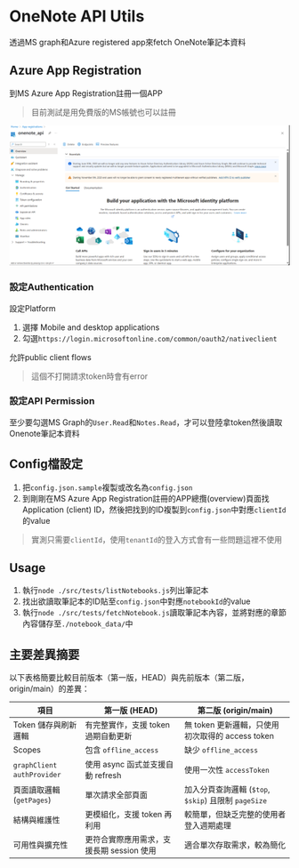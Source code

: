# OneNote API Utils

透過MS graph和Azure registered app來fetch OneNote筆記本資料

## Azure App Registration
到MS Azure App Registration註冊一個APP
> 目前測試是用免費版的MS帳號也可以註冊

![Azure Registered App](./azure_app_registration.png)

### 設定Authentication
設定Platform
1. 選擇 Mobile and desktop applications
2. 勾選`https://login.microsoftonline.com/common/oauth2/nativeclient`

允許public client flows
> 這個不打開請求token時會有error

### 設定API Permission
至少要勾選MS Graph的`User.Read`和`Notes.Read`，才可以登陸拿token然後讀取Onenote筆記本資料


## Config檔設定
1. 把`config.json.sample`複製或改名為`config.json`
2. 到剛剛在MS Azure App Registration註冊的APP總攬(overview)頁面找Application (client) ID，然後把找到的ID複製到`config.json`中對應`clientId`的value
> 實測只需要`clientId`，使用`tenantId`的登入方式會有一些問題這裡不使用

## Usage
1. 執行`node ./src/tests/listNotebooks.js`列出筆記本
2. 找出欲讀取筆記本的ID貼至`config.json`中對應`notebookId`的value
3. 執行`node ./src/tests/fetchNotebook.js`讀取筆記本內容，並將對應的章節內容儲存至`./notebook_data/`中

## 主要差異摘要

以下表格簡要比較目前版本（第一版，HEAD）與先前版本（第二版，origin/main）的差異：

| 項目 | 第一版 (HEAD) | 第二版 (origin/main) |
| --- | --- | --- |
| Token 儲存與刷新邏輯 | 有完整實作，支援 token 過期自動更新 | 無 token 更新邏輯，只使用初次取得的 access token |
| Scopes | 包含 `offline_access` | 缺少 `offline_access` |
| `graphClient` `authProvider` | 使用 async 函式並支援自動 refresh | 使用一次性 `accessToken` |
| 頁面讀取邏輯 (`getPages`) | 單次請求全部頁面 | 加入分頁查詢邏輯 (`$top`, `$skip`) 且限制 `pageSize` |
| 結構與維護性 | 更模組化，支援 token 再利用 | 較簡單，但缺乏完整的使用者登入週期處理 |
| 可用性與擴充性 | 更符合實際應用需求，支援長期 session 使用 | 適合單次存取需求，較為簡化 |
